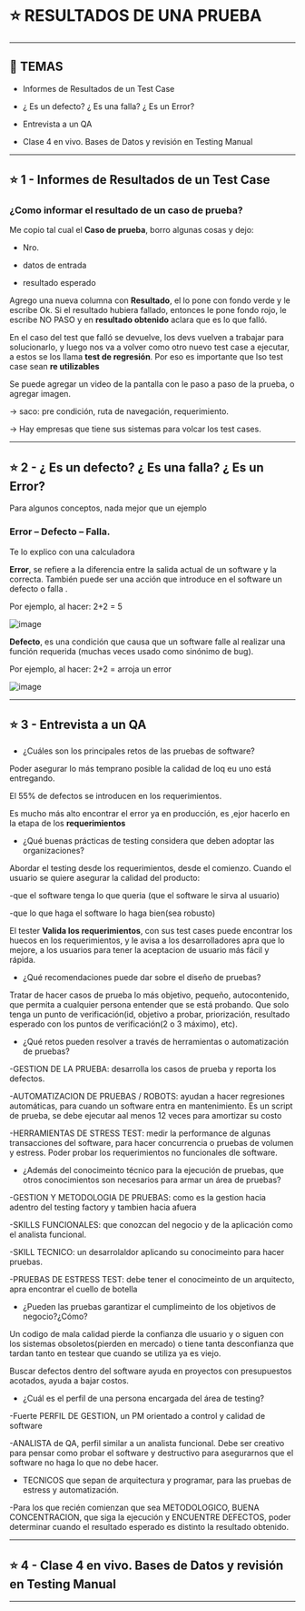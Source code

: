 # :star: RESULTADOS DE UNA PRUEBA

---

## :book: TEMAS

- Informes de Resultados de un Test Case

- ¿ Es un defecto? ¿ Es una falla? ¿ Es un Error?

- Entrevista a un QA

- Clase 4 en vivo. Bases de Datos y revisión en Testing Manual

---

## :star: 1 - Informes de Resultados de un Test Case

### ¿Como informar el resultado de un caso de prueba?

Me copio tal cual el **Caso de prueba**, borro algunas cosas y dejo:

- Nro.

- datos de entrada

- resultado esperado


Agrego una nueva columna con **Resultado**, el lo pone con fondo verde y le escribe Ok. Si el resultado hubiera fallado, entonces le pone fondo rojo, le escribe NO PASO y en **resultado obtenido** aclara que es lo que falló. 

En el caso del test que falló se devuelve, los devs vuelven a trabajar para solucionarlo, y luego nos va a volver como otro nuevo test case a ejecutar, a estos se los llama **test de regresión**.  Por eso es importante que lso test case sean **re utilizables**

Se puede agregar un video de la pantalla con le paso a paso de la prueba, o agregar imagen.


-> saco: pre condición, ruta de navegación, requerimiento.

-> Hay empresas que tiene sus sistemas para volcar los test cases.

---

## :star: 2 - ¿ Es un defecto? ¿ Es una falla? ¿ Es un Error?

Para algunos conceptos, nada mejor que un ejemplo

### Error – Defecto – Falla.

Te lo explico con una calculadora

**Error**, se refiere a la diferencia entre la salida actual de un software y la correcta. También puede ser una acción que introduce en el software un defecto o falla .

Por ejemplo, al hacer: 2+2 = 5

![image](https://user-images.githubusercontent.com/72580574/220203596-8f71ffa2-59bb-46d8-9b05-e0310f702803.png)


**Defecto**, es una condición que causa que un software falle al realizar una función requerida (muchas veces usado como sinónimo de bug).

Por ejemplo, al hacer: 2+2 = arroja un error

![image](https://user-images.githubusercontent.com/72580574/220203642-41233bda-c83c-44d1-9c08-6d893dc3c569.png)


---

## :star: 3 - Entrevista a un QA

- ¿Cuáles son los principales retos de las pruebas de software?

Poder asegurar lo más temprano posible la calidad de loq eu uno está entregando.

El 55% de defectos se introducen en los requerimientos.

Es mucho más alto encontrar el error ya en producción, es ,ejor hacerlo en la etapa de los **requerimientos**

- ¿Qué buenas prácticas de testing considera que deben adoptar las organizaciones?

Abordar el testing desde los requerimientos, desde el comienzo. Cuando el usuario se quiere asegurar la calidad del producto: 

-que el software tenga lo que queria  (que el software le sirva al usuario)

-que lo que haga el software lo haga bien(sea robusto)

El tester **Valida los requerimientos**, con sus test cases puede encontrar los huecos en los requerimientos, y le avisa a los desarrolladores apra que lo mejore, a los usuarios para tener la aceptacion de usuario más fácil y rápida.

- ¿Qué recomendaciones puede dar sobre el diseño de pruebas?

Tratar de hacer casos de prueba lo más objetivo, pequeño, autocontenido, que permita a cualquier persona entender que se está probando. Que solo tenga un punto de verificación(id, objetivo a probar, priorización, resultado esperado con los puntos de verificación(2 o 3 máximo), etc).

- ¿Qué retos pueden resolver a través de herramientas o automatización de pruebas?

-GESTION DE LA PRUEBA: desarrolla los casos de prueba y reporta los defectos.

-AUTOMATIZACION DE PRUEBAS / ROBOTS: ayudan a hacer regresiones automáticas, para cuando un software entra en mantenimiento. Es un script de prueba, se debe ejecutar aal menos 12 veces para amortizar su costo

-HERRAMIENTAS DE STRESS TEST: medir la performance de algunas transacciones del software, para hacer concurrencia o pruebas de volumen y estress. Poder probar los requerimientos no funcionales dle software.

- ¿Además del conocimeinto técnico para la ejecución de pruebas, que otros conocimientos son necesarios para armar un área de pruebas?

-GESTION Y METODOLOGIA DE PRUEBAS: como es la gestion hacia adentro del testing factory y tambien hacia afuera

-SKILLS FUNCIONALES:   que conozcan del negocio y de la aplicación como el analista funcional.

-SKILL TECNICO: un desarrolaldor aplicando su conocimeinto para hacer pruebas.

-PRUEBAS DE ESTRESS TEST: debe tener el conocimeinto de un arquitecto, apra encontrar el cuello de botella

- ¿Pueden las pruebas garantizar el cumplimeinto de los objetivos de negocio?¿Cómo?

Un codigo de mala calidad pierde la confianza dle usuario y o siguen con los sistemas obsoletos(pierden en mercado) o tiene tanta desconfianza que tardan tanto en testear que cuando se utiliza ya es viejo.

Buscar defectos dentro del software ayuda en proyectos con presupuestos acotados, ayuda a bajar costos.

- ¿Cuál es el perfil de una persona encargada del área de testing?

-Fuerte PERFIL DE GESTION, un PM orientado a control y calidad de software

-ANALISTA de QA, perfil similar a un analista funcional. Debe ser creativo para pensar como probar el software y destructivo para asegurarnos que el software no haga lo que no debe hacer.

- TECNICOS que sepan de arquitectura y programar, para las pruebas de estress y automatización.

-Para los que recién comienzan que sea METODOLOGICO, BUENA CONCENTRACION, que siga la ejecución y ENCUENTRE DEFECTOS, poder determinar cuando el resultado esperado es distinto la resultado obtenido.

---

## :star: 4 - Clase 4 en vivo. Bases de Datos y revisión en Testing Manual

---
